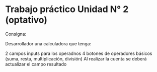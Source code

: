 # Trabajo práctico Unidad N° 2 (optativo)

Consigna:

Desarrollador una calculadora que tenga:

2 campos inputs para los operadnos
4 botones de operadores básicos (suma, resta, multiplicación, división)
Al realizar la cuenta se deberá actualizar el campo resultado
